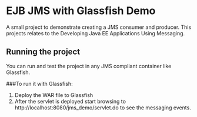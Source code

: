 # EJB JMS with Glassfish Demo
A small project to demonstrate creating a JMS consumer and producer. This projects relates to the Developing Java EE Applications Using Messaging.

## Running the project
You can run and test the project in any JMS compliant container like Glassfish. 

###To run it with Glassfish:
1. Deploy the WAR file to Glassfish
2. After the servlet is deployed start browsing to http://localhost:8080/jms_demo/servlet.do to see the messaging events.
